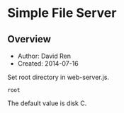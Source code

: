 Simple File Server
==================

Overview
----------------------------------------
* Author: David Ren
* Created: 2014-07-16


Set root directory in web-server.js.

    root

The default value is disk C.
